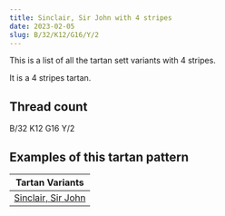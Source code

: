 ```yaml
---
title: Sinclair, Sir John with 4 stripes
date: 2023-02-05
slug: B/32/K12/G16/Y/2
---
```

This is a list of all the tartan sett variants with 4 stripes.

It is a 4 stripes tartan.


## Thread count
B/32 K12 G16 Y/2

## Examples of this tartan pattern

| Tartan Variants |
|---------------|
| [Sinclair, Sir John](/variants/b/32/k12/g16/y/2-b304080-g008000-k000000-yf0c000)||
